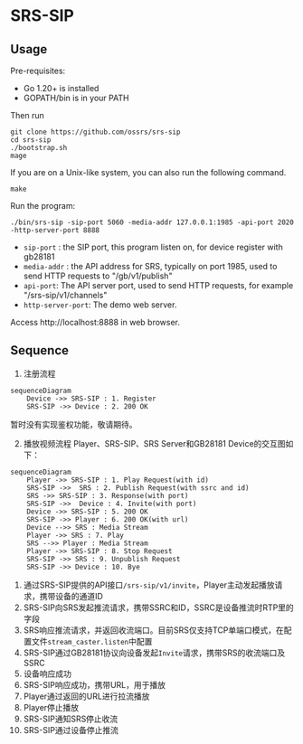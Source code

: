 # SRS-SIP

## Usage

Pre-requisites:
- Go 1.20+ is installed
- GOPATH/bin is in your PATH

Then run
```
git clone https://github.com/ossrs/srs-sip
cd srs-sip
./bootstrap.sh
mage
```

If you are on a Unix-like system, you can also run the following command.
```
make
```

Run the program:

```
./bin/srs-sip -sip-port 5060 -media-addr 127.0.0.1:1985 -api-port 2020 -http-server-port 8888
```

- `sip-port` : the SIP port, this program listen on, for device register with gb28181
- `media-addr` : the API address for SRS, typically on port 1985, used to send HTTP requests to "/gb/v1/publish"
- `api-port`: The API server port, used to send HTTP requests, for example "/srs-sip/v1/channels"
- `http-server-port`: The demo web server.

Access http://localhost:8888 in web browser.

## Sequence

1. 注册流程
```mermaid
sequenceDiagram
    Device ->> SRS-SIP : 1. Register
    SRS-SIP ->> Device : 2. 200 OK
```

暂时没有实现鉴权功能，敬请期待。

2. 播放视频流程
Player、SRS-SIP、SRS Server和GB28181 Device的交互图如下：

```mermaid
sequenceDiagram
    Player ->> SRS-SIP : 1. Play Request(with id)
    SRS-SIP ->>  SRS : 2. Publish Request(with ssrc and id)
    SRS ->> SRS-SIP : 3. Response(with port)
    SRS-SIP ->>  Device : 4. Invite(with port)
    Device ->> SRS-SIP : 5. 200 OK
    SRS-SIP ->> Player : 6. 200 OK(with url)
    Device -->> SRS : Media Stream
    Player ->> SRS : 7. Play
    SRS -->> Player : Media Stream
    Player ->> SRS-SIP : 8. Stop Request
    SRS-SIP ->> SRS : 9. Unpublish Request
    SRS-SIP ->> Device : 10. Bye
```

1. 通过SRS-SIP提供的API接口`/srs-sip/v1/invite`，Player主动发起播放请求，携带设备的通道ID
2. SRS-SIP向SRS发起推流请求，携带SSRC和ID，SSRC是设备推流时RTP里的字段
3. SRS响应推流请求，并返回收流端口。目前SRS仅支持TCP单端口模式，在配置文件`stream_caster.listen`中配置
4. SRS-SIP通过GB28181协议向设备发起`Invite`请求，携带SRS的收流端口及SSRC
5. 设备响应成功
6. SRS-SIP响应成功，携带URL，用于播放
7. Player通过返回的URL进行拉流播放
8. Player停止播放
9. SRS-SIP通知SRS停止收流
10. SRS-SIP通过设备停止推流
